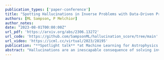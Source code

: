 ```yaml
---
publication_types: ['paper-conference']
title: "Spotting Hallucinations in Inverse Problems with Data-Driven Priors."
authors: [ML Sampson, P Melchior]
author_notes:
date: "2023-08-01T00:00:00Z"
url_pdf: 'https://arxiv.org/abs/2306.13272'
url_code: 'https://github.com/SampsonML/hallucination_score/tree/main'
url_video: 'https://icml.cc/virtual/2023/28195'
publication: "**Spotlight talk** *at Machine Learning for Astrophysics. Workshop at the Fortieth International Conference on Machine Learning (ICML 2023), July 29th, Hawaii, USA.*"
abstract: "Hallucinations are an inescapable consequence of solving inverse problems with deep neural networks. The expressiveness of recent generative models is the reason why they can yield results far superior to conventional regularizers; it can also lead to realistic-looking but incorrect features, potentially undermining the trust in important aspects of the reconstruction. We present a practical and computationally efficient method to determine, which regions in the solutions of inverse problems with data-driven priors are prone to hallucinations. By computing the diagonal elements of the Fisher information matrix of the likelihood and the data-driven prior separately, we can flag regions where the information is prior-dominated. Our diagnostic can directly be compared to the reconstructed solutions and enables users to decide if measurements in such regions are robust for their application. Our method scales linearly with the number of parameters and is thus applicable in high-dimensional settings, allowing it to be rolled out broadly for the large-volume data products of future wide-field surveys."
---
```


